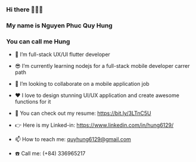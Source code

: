 ### Hi there 👋👋👋
### My name is Nguyen Phuc Quy Hung
### You can call me Hung
 
* 🌱 I’m full-stack UX/UI flutter developer
* 😎 I’m currently learning nodejs for a full-stack mobile developer carrer path
* 👯 I’m looking to collaborate on a mobile application job
* ❤️ I love to design stunning UI/UX application and create awesome functions for it
* 📃 You can check out my resume: https://bit.ly/3LTnC5U

* 👉 Here is my Linked-in: https://www.linkedin.com/in/hung6129/
* 📫 How to reach me: quyhung6129@gmail.com
* ☎️ Call me: (+84) 336965217






